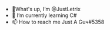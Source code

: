 - 👋What's up, I’m @JustLetrix
- 🌱 I’m currently learning C#
- 📫 How to reach me Just A Guч#5358

<!---
JustLetrix/JustLetrix is a ✨ special ✨ repository because its `README.md` (this file) appears on your GitHub profile.
You can click the Preview link to take a look at your changes.
--->
